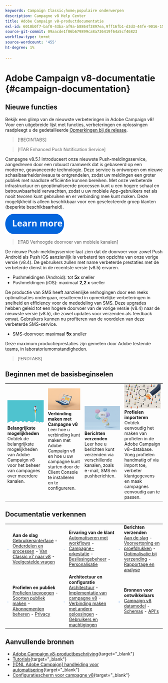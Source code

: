 ```yaml
---
keywords: Campaign Classic;home;populaire onderwerpen
description: Campagne v8 Help Center
title: Adobe Campaign v8-productdocumentatie
exl-id: 6010b0f7-baf0-43ba-af9a-b8864f3897ea,9ff16fb1-d3d3-44fe-9016-15abffdbc74e
source-git-commit: 09aacde1f06b679899ca8a736419f64a5cf46823
workflow-type: tm+mt
source-wordcount: '455'
ht-degree: 1%

---
```


# Adobe Campaign v8-documentatie {#campaign-documentation}

<!--![](assets/banner-documentationv8.png) -->

## Nieuwe functies

Bekijk een glimp van de nieuwste verbeteringen in Adobe Campaign v8! Voor een uitgebreide lijst met functies, verbeteringen en oplossingen raadpleegt u de gedetailleerde [Opmerkingen bij de release](start/release-notes.md).

>[!BEGINTABS]

>[!TAB Enhanced Push Notification Service]

Campagne v8.5.1 introduceert onze nieuwste Push-meldingsservice, aangedreven door een robuust raamwerk dat is gebaseerd op een moderne, geavanceerde technologie. Deze service is ontworpen om nieuwe schaalbaarheidsniveaus te ontgrendelen, zodat uw meldingen een groter publiek met naadloze efficiëntie kunnen bereiken. Met onze verbeterde infrastructuur en geoptimaliseerde processen kunt u een hogere schaal en betrouwbaarheid verwachten, zodat u uw mobiele App-gebruikers net als nooit tevoren kunt gebruiken en er verbinding mee kunt maken. Deze mogelijkheid is alleen beschikbaar voor een geselecteerde groep klanten (beperkte beschikbaarheid).

[![image](assets/do-not-localize/learn-more-button.svg)](send/push-data-collection.md)

>[!TAB Verhoogde doorvoer van mobiele kanalen]

De nieuwe Push-meldingsservice laat zien dat de doorvoer voor zowel Push Android als Push iOS aanzienlijk is verbeterd ten opzichte van onze vorige versie (v8.4). De gebruikers zullen met name verbeterde prestaties met de verbeterde dienst in de recentste versie (v8.5) ervaren.

* Pushmeldingen (Android): tot **5x** sneller
* Pushmeldingen (iOS): maximaal **2,2 x** sneller

De productie van SMS heeft aanzienlijke verhogingen door een reeks optimalisaties ondergaan, resulterend in opmerkelijke verbeteringen in snelheid en efficiency voor de mededeling van SMS. Deze upgrades hebben geleid tot een hogere doorvoer van de vorige versie (v8.4) naar de nieuwste versie (v8.5), die zowel updates voor verzenden als feedback omvat. Gebruikers kunnen nu profiteren van de voordelen van deze verbeterde SMS-service.

* SMS-doorvoer: maximaal <strong>5x</strong> sneller</li>

Deze maximum productieprestaties zijn gemeten door Adobe testende teams, in laboratoriumomstandigheden.

>[!ENDTABS]

## Beginnen met de basisbeginselen

<table style="table-layout:fixed">
  <tr style="border: 0;">
    <td>
    <a href="start/whats-new.md"><img src="assets/do-not-localize/start-capabilities.png"></a></a>
    <div><strong>Belangrijkste mogelijkheden</strong><br/>Ontdek de belangrijkste mogelijkheden van Adobe Campaign v8 voor het beheer van campagnes over meerdere kanalen.</div>
    </td>
    <td>
    <a href="start/connect.md"><img src="assets/do-not-localize/start-connect.jpeg"></a>
    <div><strong>Verbinding maken met Campagne v8</strong><br/>Leer hoe u verbinding kunt maken met Adobe Campaign v8 en hoe u uw campagne kunt starten door de Client Console te installeren en te configureren.</div><br/>
    </td>
    <td>
    <a href="start/create-message.md"><img src="assets/do-not-localize/start-send.jpeg"></a>
    <div><strong>Berichten verzenden</strong><br/>Leer hoe u berichten kunt verzenden via verschillende kanalen, zoals e-mail, SMS en pushberichten.
    </div></td>
    <td>
    <a href="audiences/create-profiles.md"><img src="assets/do-not-localize/start-profiles.png"></a>
    <div><strong>Profielen importeren</strong><br/>Ontdek eenvoudig het maken van profielen in de Adobe Campaign v8-database. Voeg profielen handmatig of via import toe, verbeter klantgegevens en maak campagnes eenvoudig aan te passen.</div>
    </td>
  </tr>
</table>

## Documentatie verkennen

<table style="table-layout:auto">
  <tr style="border: 0;">
    <td>
      <img src="assets/do-not-localize/icon-start.svg" width="70px">
    <td>
      <strong>Aan de slag</strong><br/><a href="start/campaign-ui.md">Gebruikersinterface</a> - <a href="start/ac-components.md">Onderdelen en processen</a> - <a href="start/v7-to-v8.md">Van Classic v7 naar v8</a> - <a href="start/campaign-faq.md">Veelgestelde vragen</a>
    </td>
    <td>
      <img src="assets/do-not-localize/icon-experience.svg" width="70px">
    </td>
    <td>
      <strong>Ervaring van de klant</strong><br/><a href="../automation/workflow/about-workflows.md" target="_blank">Automatiseren met workflows</a> - <a href="../automation/campaigns/set-up-campaigns.md" target="_blank">Campagne-orkestatie</a> - <a href="interaction/interaction.md">Beslissingsbeheer</a> - <a href="send/personalize.md">Personalisatie</a>
    </td>
    <td>
      <img src="assets/do-not-localize/icon-send.svg" width="70px">
    </td>
    <td>
      <strong>Berichten verzenden</strong><br/><a href="start/create-message.md">Aan de slag</a> - <a href="send/preview-and-proof.md">Voorvertoning en proefdrukken</a> - <a href="send/predictive.md">Optimalisatie bij verzending</a> - <a href="reporting/gs-reporting.md">Rapportage en analyse</a>
    </td>
  </tr>
  <tr style="border: 0;">
    <td>
      <img src="assets/do-not-localize/icon_profile-audience.svg" width="70px">
    </td>
    <td>
      <strong>Profielen en publiek</strong><br/><a href="audiences/create-profiles.md">Profielen toevoegen</a> - <a href="audiences/create-audiences.md">Soorten publiek maken</a> - <a href="start/subscriptions.md">Abonnementen beheren</a> - <a href="start/privacy.md">Privacy</a>
    </td>
    <td>
      <img src="assets/do-not-localize/icon-configure.svg" width="70px">
    </td>
    <td>
      <strong>Architectuur en configuratie</strong><br/><a href="architecture/architecture.md">Architectuur</a> - <a href="start/implement.md">Implementatie van campagne v8</a> - <a href="connect/integration.md">Verbinding maken met andere oplossingen</a> - <a href="start/gs-permissions.md">Gebruikers en machtigingen</a>
    </td>
    <td>
      <img src="assets/do-not-localize/icon-dev.svg" width="70px">
    </td>
    <td>
      <strong>Bronnen voor ontwikkelaars</strong><br/><a href="dev/datamodel.md">Campaign v8 datamodel</a> - <a href="dev/schemas.md">Schemas</a> - <a href="dev/api.md">API's</a>
    </td>
  </tr>
</table>

## Aanvullende bronnen

* [Adobe Campaign v8-productbeschrijving](https://helpx.adobe.com/legal/product-descriptions/adobe-campaign-managed-cloud-services.html){target="_blank"}
* [Tutorials](https://experienceleague.adobe.com/docs/campaign-learn/tutorials/overview.html){target="_blank"}
* [[!DNL Adobe Campaign] handleiding voor automatisering](https://experienceleague.adobe.com/docs/campaign/automation/home.html){target="_blank"}
* [Configuratiescherm voor campagne v8](https://experienceleague.adobe.com/docs/control-panel/using/discover-control-panel/key-features.html){target="_blank"}

